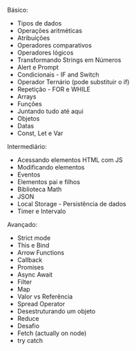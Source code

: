 Básico:
- Tipos de dados
- Operações aritméticas
- Atribuições
- Operadores comparativos
- Operadores lógicos
- Transformando Strings em Números
- Alert e Prompt
- Condicionais - IF and Switch
- Operador Ternário (pode substituir o if)
- Repetição - FOR e WHILE
- Arrays
- Funções
- Juntando tudo até aqui
- Objetos 
- Datas
- Const, Let e Var

Intermediário:
- Acessando elementos HTML com JS
- Modificando elementos
- Eventos 
- Elementos pai e filhos 
- Biblioteca Math
- JSON
- Local Storage - Persistência de dados
- Timer e Intervalo

Avançado: 
- Strict mode
- This e Bind
- Arrow Functions
- Callback
- Promises
- Async Await
- Filter
- Map
- Valor vs Referência
- Spread Operator
- Desestruturando um objeto
- Reduce
- Desafio
- Fetch (actually on node)
- try catch